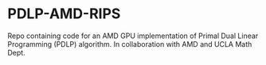 # PDLP-AMD-RIPS
Repo containing code for an AMD GPU implementation of Primal Dual Linear Programming (PDLP) algorithm. In collaboration with AMD and UCLA Math Dept.
